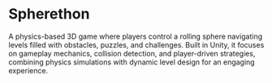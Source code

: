# Spherethon
A physics-based 3D game where players control a rolling sphere navigating levels filled with obstacles, puzzles, and challenges. Built in Unity, it focuses on gameplay mechanics, collision detection, and player-driven strategies, combining physics simulations with dynamic level design for an engaging experience.
